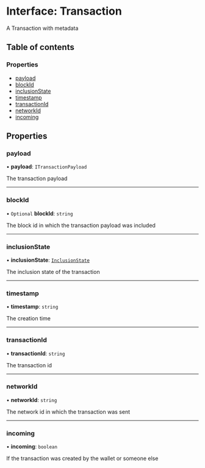 # Interface: Transaction

A Transaction with metadata

## Table of contents

### Properties

- [payload](Transaction.md#payload)
- [blockId](Transaction.md#blockid)
- [inclusionState](Transaction.md#inclusionstate)
- [timestamp](Transaction.md#timestamp)
- [transactionId](Transaction.md#transactionid)
- [networkId](Transaction.md#networkid)
- [incoming](Transaction.md#incoming)

## Properties

### payload

• **payload**: `ITransactionPayload`

The transaction payload

___

### blockId

• `Optional` **blockId**: `string`

The block id in which the transaction payload was included

___

### inclusionState

• **inclusionState**: [`InclusionState`](../enums/InclusionState.md)

The inclusion state of the transaction

___

### timestamp

• **timestamp**: `string`

The creation time

___

### transactionId

• **transactionId**: `string`

The transaction id

___

### networkId

• **networkId**: `string`

The network id in which the transaction was sent

___

### incoming

• **incoming**: `boolean`

If the transaction was created by the wallet or someone else
